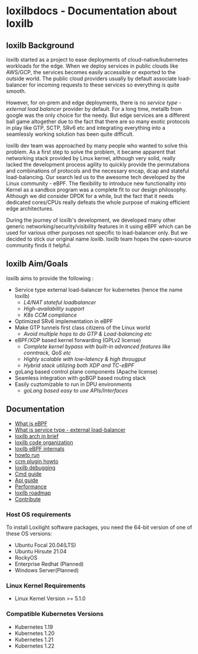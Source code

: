 # loxilbdocs - Documentation about loxilb

## loxilb Background 
loxilb started as a project to ease deployments of cloud-native/kubernetes workloads for the edge. When we deploy services in public clouds like AWS/GCP, the services becomes easily accessible or exported to the outside world. The public cloud providers usually by default associate load-balancer for incoming requests to these services so everything is quite smooth. 

However, for on-prem and edge deployments, there is no *service type - external load balancer* provider by default. For a long time, metallb from google was the only choice for the needy. But edge services are a different ball game altogether due to the fact that there are so many exotic protocols in play like GTP, SCTP, SRv6 etc and integrating everything into a seamlessly working solution has been quite difficult.

loxilb dev team was approached by many people who wanted to solve this problem. As a first step to solve the problem, it became apparent that networking stack provided by Linux kernel, although very solid,  really lacked the development process agility to quickly provide the permutations and combinations of protocols and the necessary encap, dcap and stateful load-balancing. Our search led us to the awesome tech developed by the Linux community - eBPF. The flexibility to introduce new functionality into Kernel as a sandbox program was a complete fit to our design philosophy. Although we did consider DPDK for a while, but the fact that it needs dedicated cores/CPUs really defeats the whole purpose of making efficient edge architectures.

During the journey of loxilb's development, we developed many other generic networking/security/visibility features in it using eBPF which can be used for various other purposes not specific to load-balancer only. But we decided to stick our original name *loxilb*. loxilb team hopes the open-source community finds it helpful.

## loxilb Aim/Goals

loxilb aims to provide the following :

-  Service type external load-balancer for kubernetes (hence the name loxilb)
   - *L4/NAT stateful loadbalancer*
   - *High-availability support*
   - *K8s CCM compliance*
-  Optimized SRv6 implementation in eBPF 
-  Make GTP tunnels first class citizens of the Linux world 
   - *Avoid multiple hops to do GTP & Load-balancing etc*  
-  eBPF/XDP based kernel forwarding (GPLv2 license)
   - *Complete kernel bypass with built-in advanced features like conntrack, QoS etc*
   - *Highly scalable with low-latency & high througput*
   - *Hybrid stack utilizing both XDP and TC-eBPF* 
-  goLang based control plane components (Apache license)
-  Seamless integration with goBGP based routing stack
-  Easily cuztomizable to run in DPU environments
   - *goLang based easy to use APIs/Interfaces*

## Documentation

- [What is eBPF](docs/ebpf.md)
- [What is service type - external load-balancer](docs/lb.md)
- [loxilb arch in brief](docs/arch.md)
- [loxilb code organization](docs/code.md)
- [loxilb eBPF internals](docs/loxilbebpf.md)
- [howto run](docs/run.md)
- [ccm plugin howto](docs/ccm.md)
- [loxilb debugging](docs/debugging.md)
- [Cmd guide](docs/cmd.md)
- [Api guide](docs/api.md)
- [Performance](docs/perf.md)
- [loxilb roadmap](docs/roadmap.md)
- [Contribute](docs/contribute.md)

### Host OS requirements
To install Loxilight software packages, you need the 64-bit version of one of these OS versions:
* Ubuntu Focal 20.04(LTS)
* Ubuntu Hirsute 21.04
* RockyOS
* Enterprise Redhat (Planned)
* Windows Server(Planned)

### Linux Kernel Requirements
* Linux Kernel Version >= 5.1.0

### Compatible Kubernetes Versions
* Kubernetes 1.19
* Kubernetes 1.20
* Kubernetes 1.21
* Kubernetes 1.22


